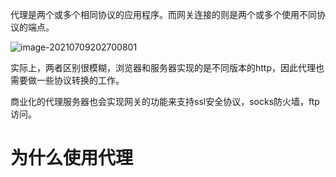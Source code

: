 代理是两个或多个相同协议的应用程序。而网关连接的则是两个或多个使用不同协议的端点。

![image-20210709202700801](D:\note\http权威指南\images\image-20210709202700801.png)

实际上，两者区别很模糊，浏览器和服务器实现的是不同版本的http，因此代理也需要做一些协议转换的工作。

商业化的代理服务器也会实现网关的功能来支持ssl安全协议，socks防火墙，ftp访问。

# 为什么使用代理
